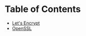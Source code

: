 # Table of Contents

- [Let's Encrypt](https://github.com/vtsw/kfdoc/tree/master/cert/letsencrypt)
- [OpenSSL](https://github.com/vtsw/kfdoc/tree/master/cert/openssl)
